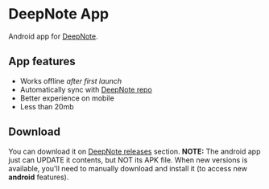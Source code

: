# DeepNote App

Android app for [DeepNote](https://github.com/Raffa064/DeepNote).

## App features
- Works offline *after first launch*
- Automatically sync with [DeepNote repo](https://github.com/Raffa064/DeepNote)
- Better experience on mobile
- Less than 20mb

## Download
You can download it on [DeepNote releases](https://github.com/Raffa064/DeepNote/releases) section.
**NOTE:** The android app just can UPDATE it contents, but NOT its APK file. When new versions is available, you'll need to manually download and install it (to access new **android** features).

